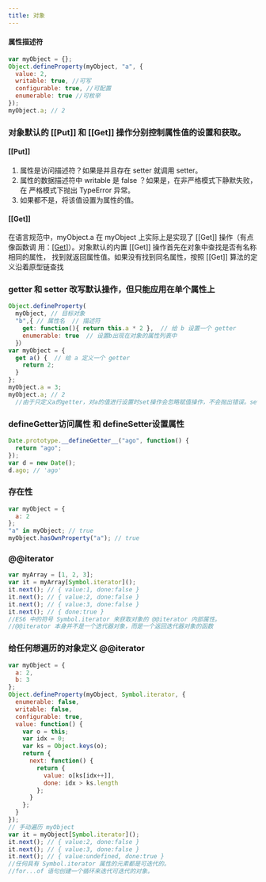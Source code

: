 ```yaml
---
title: 对象
---
```


#### 属性描述符

```js
var myObject = {};
Object.defineProperty(myObject, "a", {
  value: 2,
  writable: true, //可写
  configurable: true, //可配置
  enumerable: true //可枚举
});
myObject.a; // 2
```

<!--more-->

### 对象默认的 [[Put]] 和 [[Get]] 操作分别控制属性值的设置和获取。

#### [[Put]]

1. 属性是访问描述符？如果是并且存在 setter 就调用 setter。
2. 属性的数据描述符中 writable 是 false ？如果是，在非严格模式下静默失败，在
   严格模式下抛出 TypeError 异常。
3. 如果都不是，将该值设置为属性的值。

#### [[Get]]

在语言规范中，myObject.a 在 myObject 上实际上是实现了 [[Get]] 操作（有点像函数调
用：[[Get]]()）。对象默认的内置 [[Get]] 操作首先在对象中查找是否有名称相同的属性，
找到就返回属性值。如果没有找到同名属性，按照 [[Get]] 算法的定义沿着原型链查找

### getter 和 setter 改写默认操作，但只能应用在单个属性上

```js
Object.defineProperty(
  myObject, // 目标对象
  "b",{ // 属性名  // 描述符
    get: function(){ return this.a * 2 },  // 给 b 设置一个 getter
    enumerable: true  // 设置b出现在对象的属性列表中
  }）
var myObject = {
  get a() {  // 给 a 定义一个 getter
    return 2;
  }
};
myObject.a = 3;
myObject.a; // 2
  //由于只定义a的getter，对a的值进行设置时set操作会忽略赋值操作，不会抛出错误。set操作没有意义。
```

### **defineGetter**访问属性 和 **defineSetter**设置属性

```js
Date.prototype.__defineGetter__("ago", function() {
  return "ago";
});
var d = new Date();
d.ago; // 'ago'
```

<!--more-->

### 存在性

```js
var myObject = {
  a: 2
};
"a" in myObject; // true
myObject.hasOwnProperty("a"); // true
```

### @@iterator

```js
var myArray = [1, 2, 3];
var it = myArray[Symbol.iterator]();
it.next(); // { value:1, done:false }
it.next(); // { value:2, done:false }
it.next(); // { value:3, done:false }
it.next(); // { done:true }
//ES6 中的符号 Symbol.iterator 来获取对象的 @@iterator 内部属性。
//@@iterator 本身并不是一个迭代器对象，而是一个返回迭代器对象的函数
```

### 给任何想遍历的对象定义 @@iterator

```js
var myObject = {
  a: 2,
  b: 3
};
Object.defineProperty(myObject, Symbol.iterator, {
  enumerable: false,
  writable: false,
  configurable: true,
  value: function() {
    var o = this;
    var idx = 0;
    var ks = Object.keys(o);
    return {
      next: function() {
        return {
          value: o[ks[idx++]],
          done: idx > ks.length
        };
      }
    };
  }
});
// 手动遍历 myObject
var it = myObject[Symbol.iterator]();
it.next(); // { value:2, done:false }
it.next(); // { value:3, done:false }
it.next(); // { value:undefined, done:true }
//任何具有 Symbol.iterator 属性的元素都是可迭代的。
//for...of 语句创建一个循环来迭代可迭代的对象。
```


